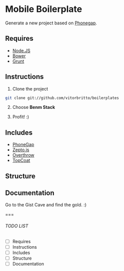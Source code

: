 # Mobile Boilerplate

Generate a new project based on [Phonegap]().

## Requires

- [Node.JS](http://nodejs.org/)
- [Bower](http://bower.io)
- [Grunt](http://gruntjs.com)


## Instructions

1. Clone the project

  ```bash
  git clone git://github.com/vitorbritto/boilerplates
  ```
2. Choose **Benm Stack**

3. Profit! :)


## Includes

- [PhoneGap](http://phonegap.com/)
- [Zepto.js](http://zeptojs.com)
- [Overthrow](http://filamentgroup.github.io/Overthrow/)
- [TopCoat](http://topcoat.io)


## Structure


## Documentation

Go to the Gist Cave and find the gold. :)

===

###### TODO LIST

- [ ] Requires
- [ ] Instructions
- [ ] Includes
- [ ] Structure
- [ ] Documentation
